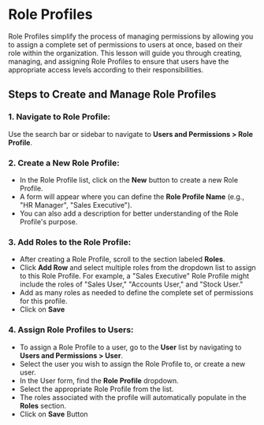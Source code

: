 # Role Profiles
  
Role Profiles simplify the process of managing permissions by allowing you to assign a complete set of permissions to users at once, based on their role within the organization. This lesson will guide you through creating, managing, and assigning Role Profiles to ensure that users have the appropriate access levels according to their responsibilities.

## Steps to Create and Manage Role Profiles

### 1. Navigate to Role Profile:
Use the search bar or sidebar to navigate to **Users and Permissions > Role Profile**.
### 2. Create a New Role Profile:
-   In the Role Profile list, click on the **New** button to create a new Role Profile.
-   A form will appear where you can define the **Role Profile Name** (e.g., "HR Manager", "Sales Executive").
-   You can also add a description for better understanding of the Role Profile's purpose.

### 3. Add Roles to the Role Profile:
   
-   After creating a Role Profile, scroll to the section labeled **Roles**.
-   Click **Add Row** and select multiple roles from the dropdown list to assign to this Role Profile. For example, a "Sales Executive" Role Profile might include the roles of "Sales User," "Accounts User," and "Stock User."
-   Add as many roles as needed to define the complete set of permissions for this profile.
- Click on **Save**

### 4. Assign Role Profiles to Users:
-   To assign a Role Profile to a user, go to the **User** list by navigating to **Users and Permissions > User**.
-   Select the user you wish to assign the Role Profile to, or create a new user.
-   In the User form, find the **Role Profile** dropdown.
-   Select the appropriate Role Profile from the list.
-   The roles associated with the profile will automatically populate in the **Roles** section.
- Click on **Save** Button


    
    
<!--stackedit_data:
eyJoaXN0b3J5IjpbLTE1MzgyNzUxMDJdfQ==
-->